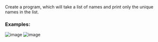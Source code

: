 Create a program, which will take a list of names and print only the unique names in the list.

### Examples:

![image](https://user-images.githubusercontent.com/45227327/218810392-a4edb825-2d96-40da-9064-b99e38f4d7eb.png)
![image](https://user-images.githubusercontent.com/45227327/218810509-48aadde0-e5d0-4580-86bc-3d015d53ff13.png)
